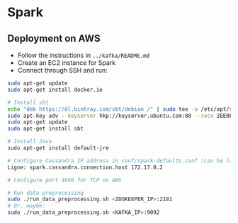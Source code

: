 # Spark

## Deployment on AWS

* Follow the instructions in `../kafka/README.md`
* Create an EC2 instance for Spark
* Connect through SSH and run:

```bash
sudo apt-get update
sudo apt-get install docker.io

# Install sbt
echo "deb https://dl.bintray.com/sbt/debian /" | sudo tee -a /etc/apt/sources.list.d/sbt.list
sudo apt-key adv --keyserver hkp://keyserver.ubuntu.com:80 --recv 2EE0EA64E40A89B84B2DF73499E82A75642AC823
sudo apt-get update
sudo apt-get install sbt

# Install Java
sudo apt-get install default-jre

# Configure Cassandra IP address in conf/spark-defaults.conf (can be local IP)
Ligne: spark.cassandra.connection.host 172.17.0.2

# Configure port 4040 for TCP on AWS

# Run data preprocessing
sudo ./run_data_preprocessing.sh <ZOOKEEPER_IP>:2181
# Or, maybe:
sudo ./run_data_preprocessing.sh <KAFKA_IP>:9092
```
